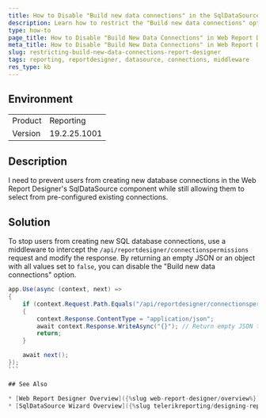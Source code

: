 ```yaml
---
title: How to Disable "Build new data connections" in the SqlDataSource Wizard of the Web Report Designer
description: Learn how to restrict the "Build new data connections" option in the "Choose data connection" window of the SqlDataSource wizard of the Web Report Designer while allowing users to select from existing data connections.
type: how-to
page_title: How to Disable "Build New Data Connections" in Web Report Designer
meta_title: How to Disable "Build New Data Connections" in Web Report Designer
slug: restricting-build-new-data-connections-report-designer
tags: reporting, reportdesigner, datasource, connections, middleware
res_type: kb
---
```


## Environment

<table>
    <tbody>
        <tr>
            <td> Product </td>
            <td> Reporting </td>
        </tr>
        <tr>
            <td> Version </td>
            <td> 19.2.25.1001 </td>
        </tr>
    </tbody>
</table>

## Description

I need to prevent users from creating new database connections in the Web Report Designer's SqlDataSource component while still allowing them to select from pre-configured existing connections.

## Solution

To stop users from creating new SQL database connections, use a middleware to intercept the `/api/reportdesigner/connectionspermissions` request and modify the response. By returning an empty JSON or an object with all values set to `false`, you can disable the "Build new data connections" option.

````C#
app.Use(async (context, next) =>
{
    if (context.Request.Path.Equals("/api/reportdesigner/connectionspermissions"))
    {
        context.Response.ContentType = "application/json";
        await context.Response.WriteAsync("{}"); // Return empty JSON to disable "Build new connections".
        return;
    }

    await next();
});
```

## See Also

* [Web Report Designer Overview]({%slug web-report-designer/overview%})
* [SqlDataSource Wizard Overview]({%slug telerikreporting/designing-reports/report-designer-tools/web-report-designer/tools/sqldatasource-wizard%})